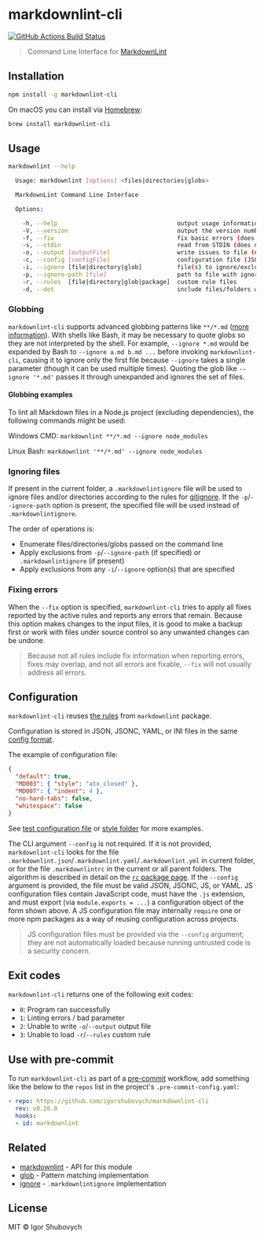 # markdownlint-cli

[![GitHub Actions Build Status][actions-badge]][actions-url]

> Command Line Interface for [MarkdownLint][markdownlint]

## Installation

```bash
npm install -g markdownlint-cli
```

On macOS you can install via [Homebrew](https://brew.sh/):

```bash
brew install markdownlint-cli
```

## Usage

```bash
markdownlint --help

  Usage: markdownlint [options] <files|directories|globs>

  MarkdownLint Command Line Interface

  Options:

    -h, --help                                  output usage information
    -V, --version                               output the version number
    -f, --fix                                   fix basic errors (does not work with STDIN)
    -s, --stdin                                 read from STDIN (does not work with files)
    -o, --output [outputFile]                   write issues to file (no console)
    -c, --config [configFile]                   configuration file (JSON, JSONC, JS, or YAML)
    -i, --ignore [file|directory|glob]          file(s) to ignore/exclude
    -p, --ignore-path [file]                    path to file with ignore pattern(s)
    -r, --rules  [file|directory|glob|package]  custom rule files
    -d, --dot                                   include files/folders with a dot (for example `.github`)
```

### Globbing

`markdownlint-cli` supports advanced globbing patterns like `**/*.md` ([more information][globprimer]).
With shells like Bash, it may be necessary to quote globs so they are not interpreted by the shell.
For example, `--ignore *.md` would be expanded by Bash to `--ignore a.md b.md ...` before invoking `markdownlint-cli`, causing it to ignore only the first file because `--ignore` takes a single parameter (though it can be used multiple times).
Quoting the glob like `--ignore '*.md'` passes it through unexpanded and ignores the set of files.

#### Globbing examples

To lint all Markdown files in a Node.js project (excluding dependencies), the following commands might be used:

Windows CMD: `markdownlint **/*.md --ignore node_modules`

Linux Bash: `markdownlint '**/*.md' --ignore node_modules`

### Ignoring files

If present in the current folder, a `.markdownlintignore` file will be used to ignore files and/or directories according to the rules for [gitignore][gitignore].
If the `-p`/`--ignore-path` option is present, the specified file will be used instead of `.markdownlintignore`.

The order of operations is:

- Enumerate files/directories/globs passed on the command line
- Apply exclusions from `-p`/`--ignore-path` (if specified) or `.markdownlintignore` (if present)
- Apply exclusions from any `-i`/`--ignore` option(s) that are specified

### Fixing errors

When the `--fix` option is specified, `markdownlint-cli` tries to apply all fixes reported by the active rules and reports any errors that remain.
Because this option makes changes to the input files, it is good to make a backup first or work with files under source control so any unwanted changes can be undone.

> Because not all rules include fix information when reporting errors, fixes may overlap, and not all errors are fixable, `--fix` will not usually address all errors.

## Configuration

`markdownlint-cli` reuses [the rules][rules] from `markdownlint` package.

Configuration is stored in JSON, JSONC, YAML, or INI files in the same [config format][config].

The example of configuration file:

```json
{
  "default": true,
  "MD003": { "style": "atx_closed" },
  "MD007": { "indent": 4 },
  "no-hard-tabs": false,
  "whitespace": false
}
```

See [test configuration file][test-config] or [style folder][style-folder] for more examples.

The CLI argument `--config` is not required.
If it is not provided, `markdownlint-cli` looks for the file `.markdownlint.json`/`.markdownlint.yaml`/`.markdownlint.yml` in current folder, or for the file `.markdownlintrc` in the current or all parent folders.
The algorithm is described in detail on the [`rc` package page][rc-standards].
If the `--config` argument is provided, the file must be valid JSON, JSONC, JS, or YAML.
JS configuration files contain JavaScript code, must have the `.js` extension, and must export (via `module.exports = ...`) a configuration object of the form shown above.
A JS configuration file may internally `require` one or more npm packages as a way of reusing configuration across projects.

> JS configuration files must be provided via the `--config` argument; they are not automatically loaded because running untrusted code is a security concern.

## Exit codes

`markdownlint-cli` returns one of the following exit codes:

- `0`: Program ran successfully
- `1`: Linting errors / bad parameter
- `2`: Unable to write `-o`/`--output` output file
- `3`: Unable to load `-r`/`--rules` custom rule

## Use with pre-commit

To run `markdownlint-cli` as part of a [pre-commit](https://pre-commit.com/) workflow, add something like the below to the `repos` list in the project's `.pre-commit-config.yaml`:

```yaml
- repo: https://github.com/igorshubovych/markdownlint-cli
  rev: v0.26.0
  hooks:
  - id: markdownlint
```

## Related

- [markdownlint][markdownlint] - API for this module
- [glob][glob] - Pattern matching implementation
- [ignore][ignore] - `.markdownlintignore` implementation

## License

MIT © Igor Shubovych

[actions-badge]: https://github.com/igorshubovych/markdownlint-cli/workflows/CI/badge.svg?branch=master
[actions-url]: https://github.com/igorshubovych/markdownlint-cli/actions?query=workflow%3ACI

[markdownlint]: https://github.com/DavidAnson/markdownlint
[rules]: https://github.com/DavidAnson/markdownlint/blob/main/doc/Rules.md
[config]: https://github.com/DavidAnson/markdownlint#optionsconfig
[style-folder]: https://github.com/DavidAnson/markdownlint/tree/main/style
[test-config]: https://github.com/igorshubovych/markdownlint-cli/blob/master/test/test-config.json
[rc-standards]: https://www.npmjs.com/package/rc#standards
[glob]: https://github.com/isaacs/node-glob
[globprimer]: https://github.com/isaacs/node-glob/blob/master/README.md#glob-primer
[ignore]: https://github.com/kaelzhang/node-ignore
[gitignore]: https://git-scm.com/docs/gitignore
